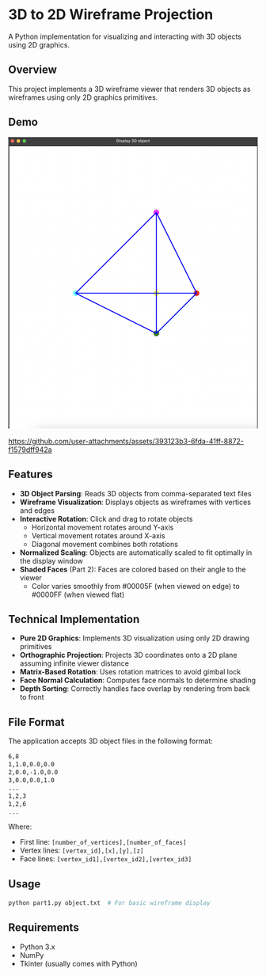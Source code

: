 # 3D to 2D Wireframe Projection

A Python implementation for visualizing and interacting with 3D objects using 2D graphics.

## Overview

This project implements a 3D wireframe viewer that renders 3D objects as wireframes using only 2D graphics primitives. 

## Demo

[![Watch the video](https://raw.githubusercontent.com/vihantyagi/3DTo2D_Projection/main/demo/vid1_thumbnail.png)](https://raw.githubusercontent.com/vihantyagi/3DTo2D_Projection/main/demo/vid1.mov)



https://github.com/user-attachments/assets/393123b3-6fda-41ff-8872-f1579dff942a





## Features

- **3D Object Parsing**: Reads 3D objects from comma-separated text files
- **Wireframe Visualization**: Displays objects as wireframes with vertices and edges
- **Interactive Rotation**: Click and drag to rotate objects
  - Horizontal movement rotates around Y-axis
  - Vertical movement rotates around X-axis
  - Diagonal movement combines both rotations
- **Normalized Scaling**: Objects are automatically scaled to fit optimally in the display window
- **Shaded Faces** (Part 2): Faces are colored based on their angle to the viewer
  - Color varies smoothly from #00005F (when viewed on edge) to #0000FF (when viewed flat)

## Technical Implementation

- **Pure 2D Graphics**: Implements 3D visualization using only 2D drawing primitives
- **Orthographic Projection**: Projects 3D coordinates onto a 2D plane assuming infinite viewer distance
- **Matrix-Based Rotation**: Uses rotation matrices to avoid gimbal lock
- **Face Normal Calculation**: Computes face normals to determine shading
- **Depth Sorting**: Correctly handles face overlap by rendering from back to front

## File Format

The application accepts 3D object files in the following format:
```
6,8
1,1.0,0.0,0.0
2,0.0,-1.0,0.0
3,0.0,0.0,1.0
...
1,2,3
1,2,6
...
```

Where:
- First line: `[number_of_vertices],[number_of_faces]`
- Vertex lines: `[vertex_id],[x],[y],[z]`
- Face lines: `[vertex_id1],[vertex_id2],[vertex_id3]`

## Usage

```bash
python part1.py object.txt  # For basic wireframe display
```

## Requirements

- Python 3.x
- NumPy
- Tkinter (usually comes with Python)
